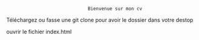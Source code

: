                                   Bienvenue sur mon cv

Téléchargez ou fasse une git clone pour avoir le dossier dans votre destop

ouvrir le fichier index.html 